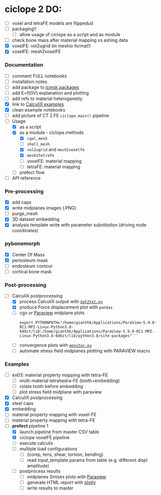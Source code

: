 # ciclope 2 DO:
- [ ] voxel and tetraFE models are flippedud
- [ ] packaging!!
  - [ ] allow usage of ciclope as a script and as module
- [ ] check bone mass after material mapping vs ashing data 
- [X] voxelFE: vol2ugrid (in meshio format!)
- [X] voxelFE: mesh2voxelFE

### Documentation
- [ ] comment FULL notebooks
- [ ] installation notes
- [ ] add package to [jcmsk packages](https://jcmsk.github.io/packages.html)
- [ ] add E=f(GV) explanation and plotting
- [ ] add refs to material heterogeneity
- [X] link to [CalculiX examples](https://github.com/calculix/examples/tree/master/materials)
- [X] clean example notebooks
- [ ] add picture of CT 2 FE `ciclope.main()` pipeline
- [ ] Usage
  - [X] as a script
  - [X] as a module - ciclope.methods
    - [X] `cgal_mesh`
    - [ ] `shell_mesh`
    - [X] `vol2ugrid` and `mesh2voxelfe`
    - [X] `mesh2tetrafe`
    - [ ] voxelFE: material mapping
    - [ ] tetraFE: material mapping
  - [ ] prefect flow 
- [ ] API reference

### Pre-processing
- [x] add caps
- [X] write midplanes images (.PNG)
- [ ] purge_mesh
- [X] 3D dataset embedding
- [X] analysis template write with parameter substitution (driving node coordinates)

### pybonemorph
- [X] Center Of Mass
- [X] periosteum mask
- [ ] endosteum contour
- [ ] cortical bone mask

### Post-processing
- [ ] CalculiX postprocessing
  - [X] process CalculiX output with [`dat2txt.py`](https://github.com/mkraska/CalculiX-Examples/tree/master/Scripts)
  - [X] produce Force displacement plot with `pandas`
  - [ ] cgx or [Paraview](https://www.paraview.org/Wiki/ParaView/Python/Screenshot) midplane plots
    ```shell
    export PYTHONPATH="/home/gianthk/Applications/ParaView-5.9.0-RC1-MPI-Linux-Python3.8-64bit/lib:/home/gianthk/Applications/ParaView-5.9.0-RC1-MPI-Linux-Python3.8-64bit/lib/python3.8/site-packages"```
  - [ ] convergence plots with [`monitor.py`](https://github.com/mkraska/CalculiX-Examples/tree/master/Scripts)
  - [ ] automate stress field midplanes plotting with PARAVIEW macro
### Examples
- [ ] ex03: material property mapping with tetra-FE
  - [ ] multi-material tetrahedra-FE (tooth+embedding)
  - [ ] rotate tooth before embedding
  - [ ] plot stress field midplane with paraview
- [X] CalculiX postprocessing
- [X] steel caps
- [X] embedding
- [ ] material property mapping with voxel-FE
- [ ] material property mapping with tetra-FE
- [ ] **prefect** pipeline 1
  - [X] launch pipeline from master CSV table
  - [X] ciclope voxelFE pipeline
  - [ ] execute calculix
  - [ ] multiple load configurations
    - [ ] (comp, tens, shear, torsion, bending)
    - [ ] read input_template params from table (e.g. different displ amplitude)
  - [ ] postprocess results
    - [ ] midplanes Smises plots with [Paraview](https://www.paraview.org/Wiki/ParaView/Python/Screenshot)
    - [ ] generate HTML report with [plotly](https://plotly.com/python/v3/html-reports/)
    - [ ] write results to master